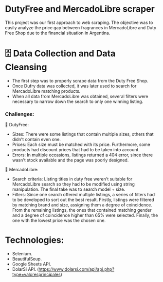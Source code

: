 # DutyFree and MercadoLibre scraper
This project was our first approach to web scraping. The objective was to easily analyze the price gap between fragrances in MercadoLibre and Duty Free Shop due to the financial situation in Argentina. 

# :file_cabinet: Data Collection and Data Cleansing
* The first step was to properly scrape data from the Duty Free Shop.
* Once Dufry data was collected, it was later used to search for MercadoLibre matching products.
* When all data from MercadoLibre was obtained, several filters were necessary to narrow down the search to only one winning listing. 

### Challenges:

:apple: DutyFree:
* Sizes: There were some listings that contain multiple sizes, others that didn't contain even one.
* Prices: Each size must be matched with its price. Furthermore, some products had discount prices that had to be taken into account. 
* Errors: In multiple occasions, listings returned a 404 error, since there wasn't stock available and the page was poorly designed. 

:handshake: MercadoLibre:
* Search criteria: Listing titles in duty free weren't suitable for MercadoLibre search so they had to be modified using string manipulation. The final take was to search model + size. 
* Filters: Since one search offered multiple listings, a series of filters had to be developed to sort out the best result. Firstly, listings were filtered by matching brand and size, assigning them a degree of coincidence. From the remaining listings, the ones that contained matching gender and a degree of coincidence higher than 65% were selected. Finally, the one with the lowest price was the chosen one. 

# Technologies:
* Selenium.
* BeautifulSoup.
* Google Sheets API.
* DolarSi API. (https://www.dolarsi.com/api/api.php?type=valoresprincipales)
